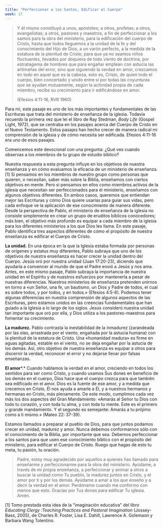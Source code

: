 ```yaml
---
title: "Perfeccionar a los Santos, Edificar el Cuerpo"
week: 17
---
```


> Y él mismo constituyó a unos, apóstoles; a otros, profetas; a otros,
> evangelistas; a otros, pastores y maestros, a fin de perfeccionar a
> los santos para la obra del ministerio, para la edificación del cuerpo
> de Cristo, hasta que todos lleguemos a la unidad de la fe y del
> conocimiento del Hijo de Dios, a un varón perfecto, a la medida de la
> estatura de la plenitud de Cristo; para que ya no seamos niños
> fluctuantes, llevados por doquiera de todo viento de doctrina, por
> estratagema de hombres que para engañar emplean con astucia las
> artimañas del error, sino que siguiendo la verdad en amor, crezcamos
> en todo en aquel que es la cabeza, esto es, Cristo, de quien todo el
> cuerpo, bien concertado y unido entre sí por todas las coyunturas que
> se ayudan mutuamente, según la actividad propia de cada miembro,
> recibe su crecimiento para ir edificándose en amor. 
>
> (Efesios 4:11-16, RVR 1960)

Para mí, este pasaje es uno de los más importantes y fundamentales
de las Escrituras que trata del ministerio de enseñanza de la iglesia.
Todavía recuerdo la primera vez que leí el libro de Ray Stedman, *Body
Life* (Gospel Light, 1972), que se centraba en los pasajes acerca del
Cuerpo de Cristo en el Nuevo Testamento. Estos pasajes han hecho crecer
de manera radical mi comprensión de la iglesia y de cómo necesita ser
edificada. Efesios 4:11-16 era uno de esos pasajes.

Comencemos este devocional con una pregunta: ¿Qué ves cuando observas a
los miembros de tu grupo de estudio bíblico?

Nuestra respuesta a esta pregunta influye en los objetivos de nuestra
enseñanza y en cómo evaluamos la eficacia de un ministerio de
enseñanza.[1] Si pensamos en los miembros de nuestro grupo como personas
que quieren, o necesitan, saber más sobre la Biblia, enseñamos con
ciertos objetivos en mente. Pero si pensamos en ellos como miembros
activos de la iglesia que necesitan ser perfeccionados para el
ministerio, enseñamos con algunos objetivos diferentes. En ambos casos,
queremos que entiendan mejor las Escrituras y cómo Dios quiere usarlas
para guiar sus vidas, pero cada enfoque ve la aplicación de ese
conocimiento de manera diferente. Desde la perspectiva de Pablo, el
ministerio de enseñanza de la iglesia no consiste simplemente en crear
un grupo de eruditos bíblicos conocedores; más bien, el objetivo más
profundo es equipar a cada miembro de la iglesia para los diferentes
ministerios a los que Dios les llama. En este pasaje, Pablo identifica
tres aspectos diferentes de cómo el propósito de nuestra enseñanza es
edificar el Cuerpo de Cristo.

**La unidad.** En una época en la que la Iglesia estaba formada por
personas de orígenes y estatus muy diferentes, Pablo subraya que uno de
los objetivos de nuestra enseñanza es hacer crecer la unidad dentro del
Cuerpo. Jesús oró por nuestra unidad (Juan 17:20-23), diciendo que
ayudaría a convencer al mundo de que el Padre envió a Jesús y nos ama.
Antes, en este mismo pasaje, Pablo subraya la importancia de nuestra
unidad en el Espíritu y de nuestros esfuerzos por mantenerla a pesar de
nuestras diferencias. Nuestros ministerios de enseñanza pretenden
unirnos en torno a «un Señor, una fe, un bautismo, un Dios y Padre de
todos, el cual es sobre todos, y por todos, y en todos.» (Efesios
4:5-6). Podemos tener algunas diferencias en nuestra comprensión de
algunos aspectos de las Escrituras, pero estamos unidos en las creencias
fundamentales que han guiado a la Iglesia a lo largo de los siglos.
Jesús consideró nuestra unidad tan importante que oró por ella, y Dios
utiliza a los pastores-maestros para fomentar su crecimiento.

**La madurez.** Pablo contrasta la inestabilidad de la inmadurez
(zarandeada por las olas, arrastrada por el viento, engañada por la
astucia humana) con la plenitud de la estatura de Cristo. Una «humanidad
madura» es firme en aguas agitadas, estable en el viento, no se deja
engañar por la astucia de los demás. Así, otro objetivo de nuestra
enseñanza es equipar a otros para discernir la verdad, reconocer el
error y no dejarse llevar por falsas enseñanzas.

**El amor***.* Cuando hablamos la verdad en el amor, creciendo en todos
los sentidos para ser como Cristo, y cuando usamos Sus dones en
beneficio de los demás en el cuerpo, Dios hace que el cuerpo crezca para
que también sea edificado en el amor. Dios es la fuente de ese amor, y a
medida que crecemos en Cristo, Él nos ayuda a amarle a Él, y a nuestros
hermanos y hermanas en Cristo, más plenamente. De este modo, cumplimos
cada vez más los dos aspectos del Gran Mandamiento: «Amarás al Señor tu
Dios con todo tu corazón, y con toda tu alma, y con toda tu mente. Este
es el primero y grande mandamiento. Y el segundo es semejante: Amarás a
tu prójimo como a ti mismo.» (Mateo 22: 37-39).

Estamos llamados a preparar al pueblo de Dios, para que juntos podamos
crecer en unidad, madurez y amor. Nunca debemos conformarnos sólo con el
conocimiento de la Biblia, por importante que sea. Debemos perfeccionar
a los santos para que usen ese conocimiento bíblico con el propósito del
ministerio, para edificar el Cuerpo de Cristo. Ruego que hagas de esto
tu meta, tu pasión, tu oración.

> Padre, estoy muy agradecido por aquellos a quienes has llamado para
> enseñarme y perfeccionarme para la obra del ministerio. Ayúdame, a
> través de mi propia enseñanza, a perfeccionar y animar a otros a
> buscar la unidad como Tu pueblo, la madurez juntos en Cristo, y el
> amor por ti y por los demás. Ayúdame a amar a los que enseño y a decir
> la verdad en el amor. Perdóname cuando me conformo con menos que esto.
> Gracias por Tus dones para edificar Tu iglesia. Amén.

[1] Tomo prestada esta idea de la "imaginación educativa" del libro
*Educating Clergy :Teaching Practices and Pastoral Imagination*
(Jossey-Bass, 2005), de Charles R. Foster, Lisa E. Dahill, Lawrence A.
Golemaon y Barbara Wang Tolentino.
